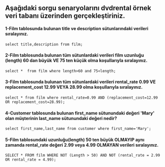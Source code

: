 ## Aşağıdaki sorgu senaryolarını dvdrental örnek veri tabanı üzerinden gerçekleştiriniz.

#### 1-Film tablosunda bulunan title ve description sütunlarındaki verileri sıralayınız.
`select title,description from film;`
#### 2-Film tablosunda bulunan tüm sütunlardaki verileri film uzunluğu (length) 60 dan büyük VE 75 ten küçük olma koşullarıyla sıralayınız.
`select *  from film where length>60 and 75<length;`
#### 3-Film tablosunda bulunan tüm sütunlardaki verileri rental_rate 0.99 VE replacement_cost 12.99 VEYA 28.99 olma koşullarıyla sıralayınız.
`select * from film where rental_rate=0.99 AND (replacement_cost=12.99 OR replacement_cost=28.99); 
`
#### 4-Customer tablosunda bulunan first_name sütunundaki değeri 'Mary' olan müşterinin last_name sütunundaki değeri nedir?
`select first_name,last_name from customer where first_name='Mary';`
#### 5-Film tablosundaki uzunluğu(length) 50 ten büyük OLMAYIP aynı zamanda rental_rate değeri 2.99 veya 4.99 OLMAYAN verileri sıralayınız.
`SELECT * FROM film
     WHERE NOT (Length > 50) AND NOT (rental_rate = 2.99 OR rental_rate = 4.99);
`
